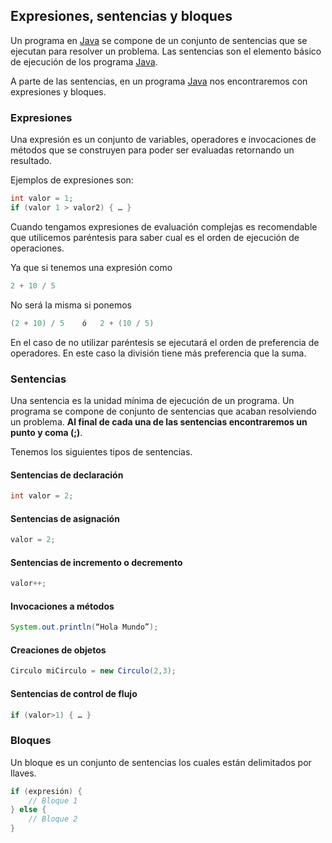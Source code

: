 
## Expresiones, sentencias y bloques

Un programa en [Java][1] se compone de un conjunto de sentencias que se ejecutan para resolver un problema. Las sentencias son el elemento básico de ejecución de los programa [Java][1].

A parte de las sentencias, en un programa [Java][1] nos encontraremos con expresiones y bloques.

### Expresiones

Una expresión es un conjunto de variables, operadores e invocaciones de métodos que se construyen para poder ser evaluadas retornando un resultado.

Ejemplos de expresiones son:

~~~java
int valor = 1;
if (valor 1 > valor2) { … }
~~~

Cuando tengamos expresiones de evaluación complejas es recomendable que utilicemos paréntesis para saber cual es el orden de ejecución de operaciones.

Ya que si tenemos una expresión como

~~~java
2 + 10 / 5
~~~

No será la misma si ponemos

~~~java
(2 + 10) / 5	ó	2 + (10 / 5)
~~~

En el caso de no utilizar paréntesis se ejecutará el orden de preferencia de operadores. En este caso la división tiene más preferencia que la suma.

### Sentencias

Una sentencia es la unidad mínima de ejecución de un programa. Un programa se compone de conjunto de sentencias que acaban resolviendo un problema. **Al final de cada una de las sentencias encontraremos un punto y coma (;)**.

Tenemos los siguientes tipos de sentencias.

#### Sentencias de declaración

~~~java
int valor = 2;
~~~

#### Sentencias de asignación

~~~java
valor = 2;
~~~

#### Sentencias de incremento o decremento

~~~java
valor++;
~~~

#### Invocaciones a métodos

~~~java
System.out.println(“Hola Mundo”);
~~~

#### Creaciones de objetos

~~~java
Circulo miCirculo = new Circulo(2,3);
~~~

#### Sentencias de control de flujo

~~~java
if (valor>1) { … }
~~~

### Bloques

Un bloque es un conjunto de sentencias los cuales están delimitados por llaves.

~~~java
if (expresión) {
	// Bloque 1
} else {
	// Bloque 2
}
~~~

[1]: http://www.manualweb.net/tutorial-java/
